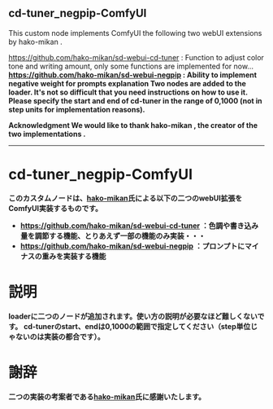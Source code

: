 ## cd-tuner_negpip-ComfyUI

This custom node implements ComfyUI the following two webUI extensions by hako-mikan .

https://github.com/hako-mikan/sd-webui-cd-tuner : Function to adjust color tone and writing amount, only some functions are implemented for now...<b> 
https://github.com/hako-mikan/sd-webui-negpip : Ability to implement negative weight for prompts
explanation<b>
Two nodes are added to the loader. It's not so difficult that you need instructions on how to use it. Please specify the start and end of cd-tuner in the range of 0,1000 (not in step units for implementation reasons).<b>

Acknowledgment<b>
We would like to thank hako-mikan , the creator of the two implementations .<b>

---------------------------------------------------------------------------------------------
# cd-tuner_negpip-ComfyUI
このカスタムノードは、[hako-mikan](https://github.com/hako-mikan)氏による以下の二つのwebUI拡張をComfyUI実装するものです。

+ https://github.com/hako-mikan/sd-webui-cd-tuner
：色調や書き込み量を調節する機能、とりあえず一部の機能のみ実装・・・
+ https://github.com/hako-mikan/sd-webui-negpip
：プロンプトにマイナスの重みを実装する機能

# 説明
loaderに二つのノードが追加されます。使い方の説明が必要なほど難しくないです。
cd-tunerのstart、endは0,1000の範囲で指定してください（step単位じゃないのは実装の都合です）。

# 謝辞
二つの実装の考案者である[hako-mikan](https://github.com/hako-mikan)氏に感謝いたします。
